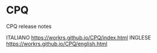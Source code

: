 # CPQ
CPQ release notes

ITALIANO https://workrs.github.io/CPQ/index.html
INGLESE  https://workrs.github.io/CPQ/english.html